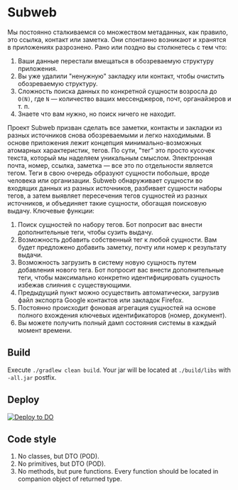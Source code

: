 # Subweb

Мы постоянно сталкиваемся со множеством метаданных, как правило, это ссылка, контакт или заметка.
Они спонтанно возникают и хранятся в приложениях разрознено. Рано или поздно вы столкнетесь с тем
что:

1. Ваши данные перестали вмещаться в обозреваемую структуру приложения.
2. Вы уже удалили "ненужную" закладку или контакт, чтобы очистить обозреваемую структуру.
3. Сложность поиска данных по конкретной сущности возросла до `O(N)`, где `N` — количество ваших
   мессенджеров, почт, органайзеров и т. п.
4. Знаете что вам нужно, но поиск ничего не находит.

Проект Subweb призван сделать все заметки, контакты и закладки из разных источников снова
обозреваемыми и легко находимыми. В основе приложения лежит концепция минимально-возможных атомарных
характеристик, тегов. По сути, "тег" это просто кусочек текста, который мы наделяем уникальным
смыслом. Электронная почта, номер, ссылка, заметка — все это по отдельности является тегом. Теги в
свою очередь образуют сущности побольше, вроде человека или организации. Subweb обнаруживает
сущности во входящих данных из разных источников, разбивает сущности наборы тегов, а затем выявляет
пересечения тегов сущностей из разных источников, и объединяет такие сущности, обогащая поисковую
выдачу. Ключевые функции:

1. Поиск сущностей по набору тегов. Бот попросит вас внести дополнительные теги, чтобы сузить
   выдачу.
2. Возможность добавить собственный тег к любой сущности. Вам будет предложено добавить заметку,
   почту или номер к результату выдачи.
3. Возможность загрузить в систему новую сущность путем добавления нового тега. Бот попросит вас
   внести дополнительные теги, чтобы максимально конкретно идентифицировать сущность избежав слияния
   с существующими.
4. Предыдущий пункт можно осуществить автоматически, загрузив файл экспорта Google контактов или
   закладок Firefox.
5. Постоянно происходит фоновая агрегация сущностей на основе полного вхождения ключевых
   идентификаторов (номер, документ).
6. Вы можете получить полный дамп состояния системы в каждый момент времени.

## Build

Execute `./gradlew clean build`. Your jar will be located at `./build/libs` with `-all.jar` postfix.

## Deploy

[![Deploy to DO](https://www.deploytodo.com/do-btn-blue-ghost.svg)](https://cloud.digitalocean.com/apps/new?repo=https://github.com/demidko/service/tree/main)

## Code style

1. No classes, but DTO (POD).
2. No primitives, but DTO (POD).
3. No methods, but pure functions. Every function should be located in companion object of returned
   type.


